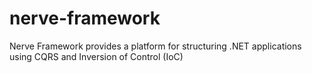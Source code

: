 # nerve-framework
Nerve Framework provides a platform for structuring .NET applications using CQRS and Inversion of Control (IoC)
